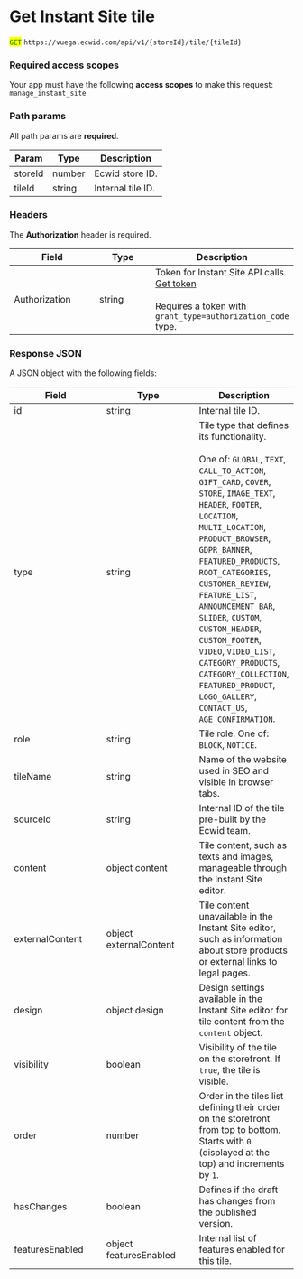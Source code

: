 # Get Instant Site tile

<mark style="color:green;">`GET`</mark> `https://vuega.ecwid.com/api/v1/{storeId}/tile/{tileId}`

### Required access scopes

Your app must have the following **access scopes** to make this request: `manage_instant_site`

### Path params

All path params are **required**.

| Param   | Type   | Description       |
| ------- | ------ | ----------------- |
| storeId | number | Ecwid store ID.   |
| tileId  | string | Internal tile ID. |

### Headers

The **Authorization** header is required.

<table><thead><tr><th width="138.484375">Field</th><th width="86.42578125">Type</th><th>Description</th></tr></thead><tbody><tr><td>Authorization</td><td>string</td><td>Token for Instant Site API calls. <a href="../get-instant-site-api-token-apiv1.md">Get token</a><br><br>Requires a token with <code>grant_type=authorization_code</code> type.</td></tr></tbody></table>

### Response JSON

A JSON object with the following fields:

<table><thead><tr><th width="149.6171875">Field</th><th width="150.29296875">Type</th><th>Description</th></tr></thead><tbody><tr><td>id</td><td>string</td><td>Internal tile ID.</td></tr><tr><td>type</td><td>string</td><td>Tile type that defines its functionality. <br><br>One of: <code>GLOBAL</code>, <code>TEXT</code>, <code>CALL_TO_ACTION</code>, <code>GIFT_CARD</code>, <code>COVER</code>, <code>STORE</code>, <code>IMAGE_TEXT</code>, <code>HEADER</code>, <code>FOOTER</code>, <code>LOCATION</code>, <code>MULTI_LOCATION</code>, <code>PRODUCT_BROWSER</code>, <code>GDPR_BANNER</code>, <code>FEATURED_PRODUCTS</code>, <code>ROOT_CATEGORIES</code>, <code>CUSTOMER_REVIEW</code>, <code>FEATURE_LIST</code>, <code>ANNOUNCEMENT_BAR</code>, <code>SLIDER</code>, <code>CUSTOM</code>, <code>CUSTOM_HEADER</code>, <code>CUSTOM_FOOTER</code>, <code>VIDEO</code>, <code>VIDEO_LIST</code>, <code>CATEGORY_PRODUCTS</code>, <code>CATEGORY_COLLECTION</code>, <code>FEATURED_PRODUCT</code>, <code>LOGO_GALLERY</code>, <code>CONTACT_US</code>, <code>AGE_CONFIRMATION</code>.</td></tr><tr><td>role</td><td>string</td><td>Tile role. One of: <code>BLOCK</code>, <code>NOTICE</code>.</td></tr><tr><td>tileName</td><td>string</td><td>Name of the website used in SEO and visible in browser tabs.</td></tr><tr><td>sourceId</td><td>string</td><td>Internal ID of the tile pre-built by the Ecwid team.</td></tr><tr><td>content</td><td>object content</td><td>Tile content, such as texts and images, manageable through the Instant Site editor.</td></tr><tr><td>externalContent</td><td>object externalContent</td><td>Tile content unavailable in the Instant Site editor, such as information about store products or external links to legal pages. </td></tr><tr><td>design</td><td>object design</td><td>Design settings available in the Instant Site editor for tile content from the <code>content</code> object.</td></tr><tr><td>visibility</td><td>boolean</td><td>Visibility of the tile on the storefront. If <code>true</code>, the tile is visible.</td></tr><tr><td>order</td><td>number</td><td>Order in the tiles list defining their order on the storefront from top to bottom. Starts with <code>0</code> (displayed at the top) and increments by <code>1</code>.</td></tr><tr><td>hasChanges</td><td>boolean</td><td>Defines if the draft has changes from the published version.</td></tr><tr><td>featuresEnabled</td><td>object featuresEnabled</td><td>Internal list of features enabled for this tile.</td></tr></tbody></table>



